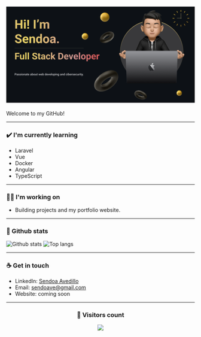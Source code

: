 <img src= "https://github.com/Sendoaa/Sendoaa/blob/main/images/Presentation_Card.png?raw=true"></img>
<br>
<br>
Welcome to my GitHub!

---

### ✔️ I'm currently learning
- Laravel
- Vue
- Docker
- Angular
- TypeScript

---

### 👩‍💻 I'm working on
- Building projects and my portfolio website.

---

### 💠 Github stats
<img src="https://github-readme-stats.vercel.app/api?username=sendoaa&show_icons=true&theme=github_dark" alt="Github stats">
<img src="https://github-readme-stats.vercel.app/api/top-langs/?username=sendoaa&layout=compact&theme=github_dark" alt="Top langs">

---

### ☕ Get in touch
- LinkedIn: <a href = "https://www.linkedin.com/in/sendoa-avedillo">Sendoa Avedillo</a>
- Email: sendoave@gmail.com
- Website: coming soon

---

### <h3 align="center">👀 Visitors count</h3>
<p align="center">
  <img src="https://profile-counter.glitch.me/sendoaa/count.svg">
</p>

